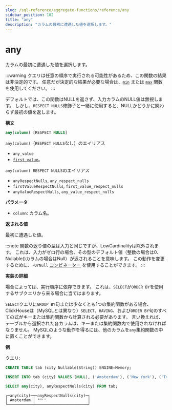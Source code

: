 ```yaml
---
slug: /sql-reference/aggregate-functions/reference/any
sidebar_position: 102
title: "any"
description: "カラムの最初に遭遇した値を選択します。"
---
```



# any

カラムの最初に遭遇した値を選択します。

:::warning
クエリは任意の順序で実行される可能性があるため、この関数の結果は非決定的です。
任意だが決定的な結果が必要な場合は、[`min`](../reference/min.md) または [`max`](../reference/max.md) 関数を使用してください。
:::

デフォルトでは、この関数はNULLを返さず、入力カラムのNULL値は無視します。
しかし、`RESPECT NULLS`修飾子と一緒に使用すると、NULLかどうかに関わらず最初の値を返します。

**構文**

```sql
any(column) [RESPECT NULLS]
```

`any(column)`（`RESPECT NULLS`なし）のエイリアス
- `any_value`
- [`first_value`](../reference/first_value.md)。

`any(column) RESPECT NULLS`のエイリアス
- `anyRespectNulls`, `any_respect_nulls`
- `firstValueRespectNulls`, `first_value_respect_nulls`
- `anyValueRespectNulls`, `any_value_respect_nulls`

**パラメータ**
- `column`: カラム名。

**返される値**

最初に遭遇した値。

:::note
関数の返り値の型は入力と同じですが、LowCardinalityは除外されます。
これは、入力がゼロ行の場合、その型のデフォルト値（整数の場合は0、Nullable()カラムの場合はNull）が返されることを意味します。
この動作を変更するために、`-OrNull` [コンビネーター](../../../sql-reference/aggregate-functions/combinators.md) を使用することができます。
:::

**実装の詳細**

場合によっては、実行順序に依存できます。
これは、`SELECT`が`ORDER BY`を使用するサブクエリから来る場合に当てはまります。

`SELECT`クエリに`GROUP BY`句または少なくとも1つの集約関数がある場合、ClickHouseは（MySQLとは異なり）`SELECT`、`HAVING`、および`ORDER BY`句のすべての式がキーまたは集約関数から計算される必要があります。
言い換えれば、テーブルから選択された各カラムは、キーまたは集約関数内で使用されなければなりません。
MySQLのような動作を得るには、他のカラムを`any`集約関数の中に置くことができます。

**例**

クエリ:

```sql
CREATE TABLE tab (city Nullable(String)) ENGINE=Memory;

INSERT INTO tab (city) VALUES (NULL), ('Amsterdam'), ('New York'), ('Tokyo'), ('Valencia'), (NULL);

SELECT any(city), anyRespectNulls(city) FROM tab;
```

```response
┌─any(city)─┬─anyRespectNulls(city)─┐
│ Amsterdam │ ᴺᵁᴸᴸ                  │
└───────────┴───────────────────────┘
```
